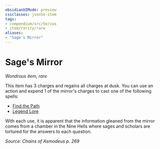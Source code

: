 ```yaml
---
obsidianUIMode: preview
cssclasses: json5e-item
tags:
- compendium/src/5e/coa
- item/rarity/rare
aliases: 
- "Sage's Mirror"
---
```

# Sage's Mirror
*Wondrous item, rare*  


This item has 3 charges and regains all charges at dusk. You can use an action and expend 1 of the mirror's charges to cast one of the following spells:

- [Find the Path](2-Mechanics/CLI/spells/find-the-path.md)  
- [Legend Lore](2-Mechanics/CLI/spells/legend-lore.md)  

With each use, it is apparent that the information gleaned from the mirror comes from a chamber in the Nine Hells where sages and scholars are tortured for the answers to each question.

*Source: Chains of Asmodeus p. 269*